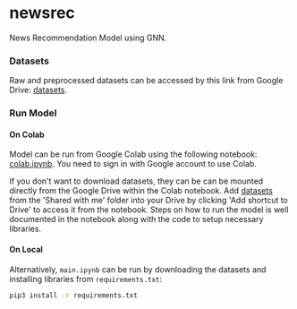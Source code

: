 # newsrec
News Recommendation Model using GNN.

### Datasets
Raw and preprocessed datasets can be accessed by this link from Google Drive: [datasets](https://drive.google.com/drive/folders/19_hl4deYR4hsySeCoti3a45AS7-GTiV9?usp=sharing).

### Run Model

#### On Colab
Model can be run from Google Colab using the following notebook: [colab.ipynb](https://drive.google.com/file/d/1ExS8Zohr1-SI-yT4nHiFslZ0Gaw21H6S/view?usp=sharing).
You need to sign in with Google account to use Colab.

If you don't want to download datasets, they can be can be mounted directly from the Google Drive within the Colab notebook. Add [datasets](https://drive.google.com/drive/folders/19_hl4deYR4hsySeCoti3a45AS7-GTiV9?usp=sharing) from the 'Shared with me' folder into your Drive by clicking 'Add shortcut to Drive' to access it from the notebook.
Steps on how to run the model is well documented in the notebook along with the code to setup necessary libraries.

#### On Local
Alternatively, `main.ipynb` can be run by downloading the datasets and installing libraries from `requirements.txt`:
```sh
pip3 install -r requirements.txt
```
